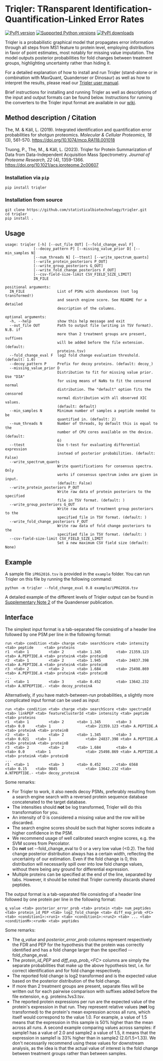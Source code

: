 # Triqler: TRansparent Identification-Quantification-Linked Error Rates

[![PyPI version](https://img.shields.io/pypi/v/triqler.svg?logo=pypi&logoColor=FFE873)](https://pypi.org/project/triqler/)
[![Supported Python versions](https://img.shields.io/pypi/pyversions/triqler.svg?logo=python&logoColor=FFE873)](https://pypi.org/project/triqler/)
[![PyPI downloads](https://img.shields.io/pypi/dm/triqler.svg)](https://pypistats.org/packages/triqler)

Triqler is a probabilistic graphical model that propagates error
information through all steps from MS1 feature to protein level,
employing distributions in favor of point estimates, most notably for
missing value imputation. The model outputs posterior probabilities for
fold changes between treatment groups, highlighting uncertainty rather
than hiding it.

For a detailed explanation of how to install and run Triqler
(stand-alone or in combination with MaxQuant, Quandenser or Dinosaur) as
well as how to interpret the results, please read our [Triqler user
manual](https://www.biorxiv.org/content/10.1101/2020.09.24.311605v1).

Brief instructions for installing and running Triqler as well as
descriptions of the input and output formats can be found below.
Instructions for running the converters to the Triqler input format are
available in our
[wiki](https://github.com/statisticalbiotechnology/triqler/wiki).

## Method description / Citation

The, M. & Käll, L. (2019). Integrated identification and quantification
error probabilities for shotgun proteomics. *Molecular & Cellular
Proteomics, 18* (3), 561-570. <https://doi.org/10.1074/mcp.RA118.001018>

Truong, P., The, M., & Käll, L. (2023). Triqler for Protein
Summarization of Data from Data-Independent Acquisition Mass
Spectrometry. *Journal of Proteome Research, 22* (4), 1359-1366.
<https://doi.org/10.1021/acs.jproteome.2c00607>

### Installation via `pip`

    pip install triqler

### Installation from source

    git clone https://github.com/statisticalbiotechnology/triqler.git
    cd triqler
    pip install .

## Usage

    usage: triqler [-h] [--out_file OUT] [--fold_change_eval F]
                 [--decoy_pattern P] [--missing_value_prior D] [--min_samples N]
                 [--num_threads N] [--ttest] [--write_spectrum_quants]
                 [--write_protein_posteriors P_OUT]
                 [--write_group_posteriors G_OUT]
                 [--write_fold_change_posteriors F_OUT]
                 [--csv-field-size-limit CSV_FIELD_SIZE_LIMIT]
                 IN_FILE

    positional arguments:
      IN_FILE               List of PSMs with abundances (not log transformed!)
                            and search engine score. See README for a detailed
                            description of the columns.

    optional arguments:
      -h, --help            show this help message and exit
      --out_file OUT        Path to output file (writing in TSV format). N.B. if
                            more than 2 treatment groups are present, suffixes
                            will be added before the file extension. (default:
                            proteins.tsv)
      --fold_change_eval F  log2 fold change evaluation threshold. (default: 1.0)
      --decoy_pattern P     Prefix for decoy proteins. (default: decoy_)
      --missing_value_prior D
                            Distribution to fit for missing value prior. Use "DIA"
                            for using means of NaNs to fit the censored normal
                            distribution. The "default" option fits the censored
                            normal distribution with all observed XIC values.
                            (default: default)
      --min_samples N       Minimum number of samples a peptide needed to be
                            quantified in. (default: 2)
      --num_threads N       Number of threads, by default this is equal to the
                            number of CPU cores available on the device. (default:
                            6)
      --ttest               Use t-test for evaluating differential expression
                            instead of posterior probabilities. (default: False)
      --write_spectrum_quants
                            Write quantifications for consensus spectra. Only
                            works if consensus spectrum index are given in input.
                            (default: False)
      --write_protein_posteriors P_OUT
                            Write raw data of protein posteriors to the specified
                            file in TSV format. (default: )
      --write_group_posteriors G_OUT
                            Write raw data of treatment group posteriors to the
                            specified file in TSV format. (default: )
      --write_fold_change_posteriors F_OUT
                            Write raw data of fold change posteriors to the
                            specified file in TSV format. (default: )
      --csv-field-size-limit CSV_FIELD_SIZE_LIMIT
                            Set a new maximum CSV field size (default: None)

## Example

A sample file `iPRG2016.tsv` is provided in the `example` folder. You
can run Triqler on this file by running the following command:

    python -m triqler --fold_change_eval 0.8 example/iPRG2016.tsv

A detailed example of the different levels of Triqler output can be
found in [Supplementary Note
2](https://www.nature.com/articles/s41467-020-17037-3#Sec13) of the
Quandenser publication.

## Interface

The simplest input format is a tab-separated file consisting of a header
line followed by one PSM per line in the following format:

    run <tab> condition <tab> charge <tab> searchScore <tab> intensity <tab> peptide     <tab> proteins
    r1  <tab> 1         <tab> 2      <tab> 1.345       <tab> 21359.123 <tab> A.PEPTIDE.A <tab> proteinA <tab> proteinB 
    r2  <tab> 1         <tab> 2      <tab> 1.945       <tab> 24837.398 <tab> A.PEPTIDE.A <tab> proteinA <tab> proteinB 
    r3  <tab> 2         <tab> 2      <tab> 1.684       <tab> 25498.869 <tab> A.PEPTIDE.A <tab> proteinA <tab> proteinB
    ...
    r1  <tab> 1         <tab> 3      <tab> 0.452       <tab> 13642.232 <tab> A.NTPEPTIDE.- <tab> decoy_proteinA

Alternatively, if you have match-between-run probabilities, a slightly
more complicated input format can be used as input:

    run <tab> condition <tab> charge <tab> searchScore <tab> spectrumId <tab> linkPEP <tab> featureClusterId <tab> intensity <tab> peptide     <tab> proteins
    r1  <tab> 1         <tab> 2      <tab> 1.345       <tab> 3          <tab> 0.0     <tab> 1                <tab> 21359.123 <tab> A.PEPTIDE.A <tab> proteinA <tab> proteinB 
    r2  <tab> 1         <tab> 2      <tab> 1.345       <tab> 3          <tab> 0.021   <tab> 1                <tab> 24837.398 <tab> A.PEPTIDE.A <tab> proteinA <tab> proteinB 
    r3  <tab> 2         <tab> 2      <tab> 1.684       <tab> 4          <tab> 0.0     <tab> 1                <tab> 25498.869 <tab> A.PEPTIDE.A <tab> proteinA <tab> proteinB
    ...
    r1  <tab> 1         <tab> 3      <tab> 0.452       <tab> 6568       <tab> 0.15    <tab> 9845             <tab> 13642.232 <tab> A.NTPEPTIDE.- <tab> decoy_proteinA

Some remarks:

-   For Triqler to work, it also needs decoy PSMs, preferably resulting
    from a search engine search with a reversed protein sequence
    database concatenated to the target database.
-   The intensities should **not** be log transformed, Triqler will do
    this transformation for you.
-   An intensity of 0 is considered a missing value and the row will be
    discarded.
-   The search engine scores should be such that higher scores indicate
    a higher confidence in the PSM.
-   We recommend usage of well calibrated search engine scores, e.g. the
    SVM scores from Percolator.
-   Do **not** set \--fold_change_eval to 0 or a very low value (\<0.2).
    The fold change posterior distribution always has a certain width,
    reflecting the uncertainty of our estimation. Even if the fold
    change is 0, this distribution will necessarily spill over into low
    fold change values, without there being any ground for differential
    expression.
-   Multiple proteins can be specified at the end of the line, separated
    by tabs. However, it should be noted that Triqler currently discards
    shared peptides.

The output format is a tab-separated file consisting of a header line
followed by one protein per line in the following format:

    q_value <tab> posterior_error_prob <tab> protein <tab> num_peptides <tab> protein_id_PEP <tab> log2_fold_change <tab> diff_exp_prob_<FC> <tab> <condition1>:<run1> <tab> <condition1>:<run2> <tab> ... <tab> <conditionM>:<runN> <tab> peptides

Some remarks:

-   The *q_value* and *posterior_error_prob* columns represent
    respectively the FDR and PEP for the hypothesis that the protein was
    correctly identified and has a fold change larger than the specified
    \--fold_change_eval.
-   The *protein_id_PEP* and *diff_exp_prob\_\<FC\>* columns are simply
    the separate probabilities that make up the above hypothesis test,
    i.e. for correct identification and for fold change respectively.
-   The reported fold change is log2 transformed and is the expected
    value based on the posterior distribution of the fold change.
-   If more than 2 treatment groups are present, separate files will be
    written out for each pairwise comparison with suffixes added before
    the file extension, e.g. proteins.1vs3.tsv.
-   The reported protein expressions per run are the expected value of
    the protein\'s expression in that run. They represent relative
    values (**not** log transformed) to the protein\'s mean expression
    across all runs, which itself would correspond to the value 1.0. For
    example, a value of 1.5 means that the expression in this sample is
    50% higher than the mean across all runs. A second example comparing
    values across samples: if sample1 has a value of 2.0 and sample2 a
    value of 1.5, it means that the expression in sample1 is 33% higher
    than in sample2 (2.0/1.5=1.33). We don\'t necessarily recommend
    using these values for downstream analysis, as the idea is that the
    actual value of interest is the fold change between treatment groups
    rather than between samples.
